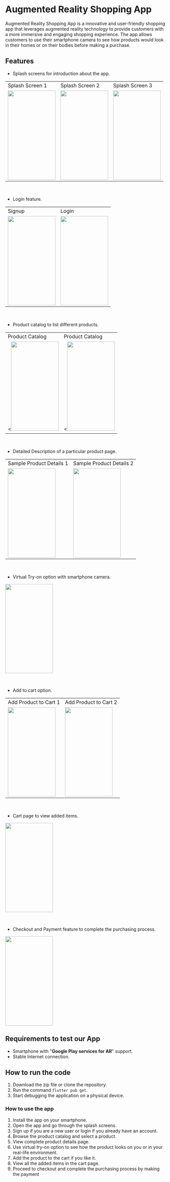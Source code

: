 # Augmented Reality Shopping App

Augmented Reality Shopping App is a innovative and user-friendly shopping app that leverages augmented reality technology to provide customers with a more immersive and engaging shopping experience. The app allows customers to use their smartphone camera to see how products would look in their homes or on their bodies before making a purchase.

## Features

- Splash screens for introduction about the app.

<table>
  <tr>
    <td>Splash Screen 1</td>
     <td>Splash Screen 2</td>
     <td>Splash Screen 3</td>
  </tr>
  <tr>
    <td valign="top"><img src="https://user-images.githubusercontent.com/110174850/227733503-a6057519-6bea-490b-9a6e-8c59b783ce8c.jpg" width="150" height="280"></td>
    <td valign="top"><img src="https://user-images.githubusercontent.com/110174850/227733620-057eae40-95dc-45f8-a28b-32a75ace32fa.jpg" width="150" height="280"></td>
    <td valign="top"><img src="https://user-images.githubusercontent.com/110174850/227733627-8a6d5320-03c2-4a5d-b898-1f150521abde.jpg" width="150" height="280"></td>
  </tr>
 </table>
 
 &nbsp;
 
- Login feature.
<table>
  <tr>
    <td>Signup</td>
     <td>Login</td>
  </tr>
  <tr>
    <td valign="top"><img src="https://github.com/ganesh-vallabhareddy/AR-Shopping-App/assets/110174850/6be7f38f-e6f0-449f-97e7-b36091d5ada8.jpg" width="150" height="280"></td>
    <td valign="top"><img src="https://github.com/ganesh-vallabhareddy/AR-Shopping-App/assets/110174850/ac000c43-4bc5-4564-8370-ae9341aa795e.jpg" width="150" height="280"></td>
    </td>
  </tr>
 </table>

&nbsp;

- Product catalog to list different products.
      
<table>
  <tr>
    <td>Product Catalog</td>
     <td>Product Catalog</td>
  </tr>
  <tr>
    <td valign="top"><<img src="https://user-images.githubusercontent.com/110174850/227733881-bd81603b-fed7-4dba-b6b2-f8e77041fb11.jpg" width="150" height="280"></td>
    <td valign="top"><<img src="https://user-images.githubusercontent.com/110174850/227733905-f1937b0b-0251-4efb-9757-9448a51252f1.jpg" width="150" height="280"></td>
  </tr>
 </table>

&nbsp;

- Detailed Description of a particular product page.

<table>
  <tr>
    <td>Sample Product Details 1</td>
     <td>Sample Product Details 2</td>
  </tr>
  <tr>
    <td valign="top"><img src="https://user-images.githubusercontent.com/110174850/227734129-aea22cd9-4824-480b-9c5b-b8097858c215.jpg" width="150" height="280"></td>
    <td valign="top"><img src="https://user-images.githubusercontent.com/110174850/227734136-d95faaf8-be3c-4f6c-90dc-7e5fd3b94425.jpg" width="150" height="280"></td>
  </tr>
 </table>

&nbsp;

- Virtual Try-on option with smartphone camera.
<img src="https://user-images.githubusercontent.com/110174850/227734234-343e1b26-a89b-471e-87df-8fa16a5eff6d.jpg" width="150" height="280">

&nbsp;

- Add to cart option.

 <table>
  <tr>
    <td>Add Product to Cart 1</td>
     <td>Add Product to Cart 2</td>
  </tr>
  <tr>
    <td valign="top"><img src="https://user-images.githubusercontent.com/110174850/227734334-1d60603d-f132-4354-b2c7-7c8c94197a39.jpg" width="150" height="280"></td>
    <td valign="top"><img src="https://user-images.githubusercontent.com/110174850/227734339-6196f644-c66a-46de-bd42-3a8559a14680.jpg" width="150" height="280"></td>
  </tr>
 </table>
 
 &nbsp;
 
- Cart page to view added items.
<img src="https://user-images.githubusercontent.com/110174850/227734468-33439398-5263-4ed6-a84f-e4e5db36ae95.jpg" width="150" height="280">

&nbsp;

- Checkout and Payment feature to complete the purchasing process.
<img src="https://user-images.githubusercontent.com/110174850/227734513-0552ed6a-096d-4048-983e-602b52ee53c8.jpg" width="150" height="280">


## Requirements to test our App

- Smartphone with "**Google Play services for AR**"  support.
- Stable Internet connection.
## How to run the code

1) Download the zip file or clone the repository.
2) Run the command `flutter pub get`.
3) Start debugging the application on a physical device.

### How to use the app

1) Install the app on your smartphone.
2) Open the app and go through the splash screens.
3) Sign up if you are a new user or login if you already have an account.
4) Browse the product catalog and select a product.
5) View complete product details page.
6) Use virtual try-on option to see how the product looks on you or in your real-life environment.
7) Add the product to the cart if you like it.
8) View all the added items in the cart page.
9) Proceed to checkout and complete the purchasing process by making the payment
